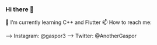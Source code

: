 ### Hi there 👋

 🌱 I’m currently learning C++ and Flutter
 📫 How to reach me: 
 
  --> Instagram: @gaspor3
  --> Twitter: @AnotherGaspor
